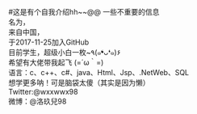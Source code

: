 #这是有个自我介绍hh~~@@
一些不重要的信息   
名为，   
来自中国，   
于2017-11-25加入GitHub   
目前学生，超级小白一枚~٩(๑❛ᴗ❛๑)۶   
希望有大佬带我起飞 (=´ω｀=)   
语言：c、c++、c#、java、Html、Jsp、.NetWeb、SQL   
想学更多呐！可是脑袋太傻（其实是因为懒）  
Twitter:@wxxwwx98   
微博：@洛玖兒98    
